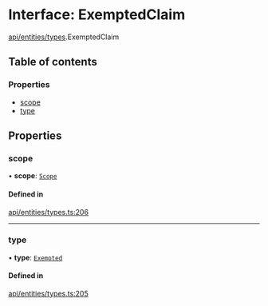 # Interface: ExemptedClaim

[api/entities/types](../wiki/api.entities.types).ExemptedClaim

## Table of contents

### Properties

- [scope](../wiki/api.entities.types.ExemptedClaim#scope)
- [type](../wiki/api.entities.types.ExemptedClaim#type)

## Properties

### scope

• **scope**: [`Scope`](../wiki/api.entities.types.Scope)

#### Defined in

[api/entities/types.ts:206](https://github.com/PolymeshAssociation/polymesh-sdk/blob/88db4a91/src/api/entities/types.ts#L206)

___

### type

• **type**: [`Exempted`](../wiki/api.entities.types.ClaimType#exempted)

#### Defined in

[api/entities/types.ts:205](https://github.com/PolymeshAssociation/polymesh-sdk/blob/88db4a91/src/api/entities/types.ts#L205)
